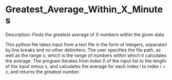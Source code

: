 # Greatest_Average_Within_X_Minutes
Description: Finds the greatest average of X numbers within the given data

This python file takes input from a text file in the form of integers, separated by line breaks and no other delimiters. The user specifies the file path,
as well as the range x, which is the range of numbers within which it calculates the average. The program iterates from index 0 of the input list to the length of the
input minus x, and calculates the average for each index i to index i + x, and returns the greatest number.

